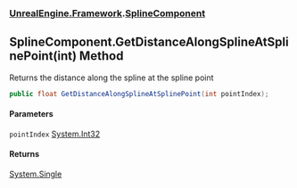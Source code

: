 ### [UnrealEngine.Framework](./UnrealEngine-Framework.md 'UnrealEngine.Framework').[SplineComponent](./SplineComponent.md 'UnrealEngine.Framework.SplineComponent')
## SplineComponent.GetDistanceAlongSplineAtSplinePoint(int) Method
Returns the distance along the spline at the spline point  
```csharp
public float GetDistanceAlongSplineAtSplinePoint(int pointIndex);
```
#### Parameters
<a name='UnrealEngine-Framework-SplineComponent-GetDistanceAlongSplineAtSplinePoint(int)-pointIndex'></a>
`pointIndex` [System.Int32](https://docs.microsoft.com/en-us/dotnet/api/System.Int32 'System.Int32')  
  
#### Returns
[System.Single](https://docs.microsoft.com/en-us/dotnet/api/System.Single 'System.Single')  

